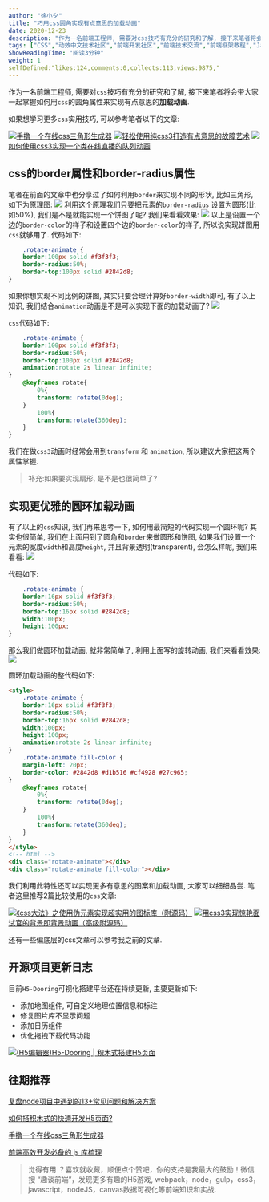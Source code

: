 ```yaml
---
author: "徐小夕"
title: "巧用css圆角实现有点意思的加载动画"
date: 2020-12-23
description: "作为一名前端工程师, 需要对css技巧有充分的研究和了解, 接下来笔者将会带大家一起掌握如何用css的圆角属性来实现有点意思的加载动画 以上是设置一个边的border-color的样子和设置四个边的border-color的样子, 所以说实现饼图用css就够用了 代码如下…"
tags: ["CSS","动效中文技术社区","前端开发社区","前端技术交流","前端框架教程","JavaScript 学习资源","CSS 技巧与最佳实践","HTML5 最新动态","前端工程师职业发展","开源前端项目","前端技术趋势"]
ShowReadingTime: "阅读3分钟"
weight: 1
selfDefined:"likes:124,comments:0,collects:113,views:9875,"
---
```

作为一名前端工程师, 需要对`css`技巧有充分的研究和了解, 接下来笔者将会带大家一起掌握如何用`css`的圆角属性来实现有点意思的**加载动画**.

如果想学习更多`css`实用技巧, 可以参考笔者以下的文章:

[![](/images/jueJin/bc6059f8767e48f.png)手撸一个在线css三角形生成器](https://juejin.cn/post/6903083072661487624 "https://juejin.cn/post/6903083072661487624") [![](/images/jueJin/a0c54cde8b2d4b3.png)轻松使用纯css3打造有点意思的故障艺术](https://juejin.cn/post/6854573212513075208 "https://juejin.cn/post/6854573212513075208") [![](/images/jueJin/9cf239ce21944ad.png)如何使用css3实现一个类在线直播的队列动画](https://juejin.cn/post/6844904192591527944 "https://juejin.cn/post/6844904192591527944")

css的border属性和border-radius属性
----------------------------

笔者在前面的文章中也分享过了如何利用`border`来实现不同的形状, 比如三角形, 如下为原理图: ![](/images/jueJin/6a66e653d71b4d0.png) 利用这个原理我们只要把元素的`border-radius` 设置为圆形(比如50%), 我们是不是就能实现一个饼图了呢? 我们来看看效果: ![](/images/jueJin/3854cfcd209a4e0.png) 以上是设置一个边的`border-color`的样子和设置四个边的`border-color`的样子, 所以说实现饼图用`css`就够用了. 代码如下:

```css
    .rotate-animate {
    border:100px solid #f3f3f3;
    border-radius:50%;
    border-top:100px solid #2842d8;
}
```

如果你想实现不同比例的饼图, 其实只要合理计算好`border-width`即可, 有了以上知识, 我们结合`animation`动画是不是可以实现下面的加载动画了? ![](/images/jueJin/2169725a31da443.png)

`css`代码如下:

```css
    .rotate-animate {
    border:100px solid #f3f3f3;
    border-radius:50%;
    border-top:100px solid #2842d8;
    animation:rotate 2s linear infinite;
}
    @keyframes rotate{
        0%{
        transform: rotate(0deg);
    }
        100%{
        transform:rotate(360deg);
    }
}
```

我们在做`css3`动画时经常会用到`transform` 和 `animation`, 所以建议大家把这两个属性掌握.

> 补充:如果要实现扇形, 是不是也很简单了?

实现更优雅的圆环加载动画
------------

有了以上的`css`知识, 我们再来思考一下, 如何用最简短的代码实现一个圆环呢? 其实也很简单, 我们在上面用到了圆角和`border`来做圆形和饼图, 如果我们设置一个元素的宽度`width`和高度`height`, 并且背景透明(transparent), 会怎么样呢, 我们来看看: ![](/images/jueJin/c82238c8a793437.png)

代码如下:

```css
    .rotate-animate {
    border:16px solid #f3f3f3;
    border-radius:50%;
    border-top:16px solid #2842d8;
    width:100px;
    height:100px;
}
```

那么我们做圆环加载动画, 就非常简单了, 利用上面写的旋转动画, 我们来看看效果: ![](/images/jueJin/504a5024bf9041d.png)

圆环加载动画的整代码如下:

```html
<style>
    .rotate-animate {
    border:16px solid #f3f3f3;
    border-radius:50%;
    border-top:16px solid #2842d8;
    width:100px;
    height:100px;
    animation:rotate 2s linear infinite;
}
    .rotate-animate.fill-color {
    margin-left: 20px;
    border-color: #2842d8 #d1b516 #cf4928 #27c965;
}
    @keyframes rotate{
        0%{
        transform: rotate(0deg);
    }
        100%{
        transform:rotate(360deg);
    }
}
</style>
<!-- html -->
<div class="rotate-animate"></div>
<div class="rotate-animate fill-color"></div>
```

我们利用此特性还可以实现更多有意思的图案和加载动画, 大家可以细细品尝. 笔者这里推荐2篇比较使用的`css`文章:

[![](/images/jueJin/42b0d4bdfd204b8.png)《css大法》之使用伪元素实现超实用的图标库（附源码）](https://juejin.cn/post/6844903962500399118 "https://juejin.cn/post/6844903962500399118") [![](/images/jueJin/a1a9fbbe86254ce.png)用css3实现惊艳面试官的背景即背景动画（高级附源码）](https://juejin.cn/post/6844903950123188237 "https://juejin.cn/post/6844903950123188237")

还有一些偏底层的css文章可以参考我之前的文章.

开源项目更新日志
--------

目前`H5-Dooring`可视化搭建平台还在持续更新, 主要更新如下:

*   添加地图组件, 可自定义地理位置信息和标注
*   修复图片库不显示问题
*   添加日历组件
*   优化拖拽下载代码功能

[![](/images/jueJin/43e5aa93261b4b9.png)(H5编辑器)H5-Dooring | 积木式搭建H5页面](https://link.juejin.cn?target=https%3A%2F%2Fgithub.com%2FMrXujiang%2Fh5-Dooring "https://github.com/MrXujiang/h5-Dooring")

往期推荐
----

[复盘node项目中遇到的13+常见问题和解决方案](https://juejin.cn/post/6906125459352715272 "https://juejin.cn/post/6906125459352715272")

[如何搭积木式的快速开发H5页面?](https://juejin.cn/post/6904878119724056584 "https://juejin.cn/post/6904878119724056584")

[手撸一个在线css三角形生成器](https://juejin.cn/post/6903083072661487624 "https://juejin.cn/post/6903083072661487624")

[前端高效开发必备的 js 库梳理](https://juejin.cn/post/6898962197335490573 "https://juejin.cn/post/6898962197335490573")

> 觉得有用 ？喜欢就收藏，顺便点个赞吧，你的支持是我最大的鼓励！微信搜 “趣谈前端”，发现更多有趣的H5游戏, webpack，node，gulp，css3，javascript，nodeJS，canvas数据可视化等前端知识和实战.
